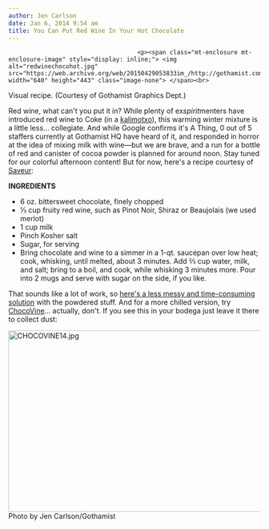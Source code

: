 ```yaml
---
author: Jen Carlson
date: Jan 6, 2014 9:54 am
title: You Can Put Red Wine In Your Hot Chocolate
---
```


	
										<p><span class="mt-enclosure mt-enclosure-image" style="display: inline;"> <img alt="redwinechocohot.jpg" src="https://web.archive.org/web/20150429053833im_/http://gothamist.com/attachments/arts_jen/redwinechocohot.jpg" width="640" height="443" class="image-none"> </span><br>
<span class="photo_caption">Visual recipe. (Courtesy of Gothamist Graphics Dept.)</span></p>

<p>Red wine, what can&apos;t you put it in? While plenty of ex<em>spirit</em>menters have introduced red wine to Coke (in a <a href="https://web.archive.org/web/20150429053833/http://gothamist.com/2012/06/15/soda_cocktails.php">kalimotxo</a>), this warming winter mixture is a little less... collegiate. And while Google confirms it&apos;s A Thing, 0 out of 5 staffers currently at Gothamist HQ have heard of it, and responded in horror at the idea of mixing milk with wine&#x2014;but we are brave, and a run for a bottle of red and canister of cocoa powder is planned for around noon. Stay tuned for our colorful afternoon content! But for now, here&apos;s a recipe courtesy of <a href="https://web.archive.org/web/20150429053833/http://www.saveur.com/article/Recipes/Bittersweet-Hot-Chocolate-with-Red-Wine">Saveur</a>:</p>

<p><strong>INGREDIENTS</strong><br>
</p><ul><li>6 oz. bittersweet chocolate, finely chopped<br>
</li><li>&#x2153; cup fruity red wine, such as Pinot Noir, Shiraz or Beaujolais (we used merlot)<br>
</li><li>1 cup milk<br>
</li><li>Pinch Kosher salt<br>
</li><li>Sugar, for serving<br>
</li><li>Bring chocolate and wine to a simmer in a 1-qt. saucepan over low heat; cook, whisking, until melted, about 3 minutes. Add &#x2154; cup water, milk, and salt; bring to a boil, and cook, while whisking 3 minutes more. Pour into 2 mugs and serve with sugar on the side, if you like.</li></ul><p></p>

<p>That sounds like a lot of work, so <a href="https://web.archive.org/web/20150429053833/http://www.homecookingadventure.com/recipes/hot-chocolate-with-red-wine">here&apos;s a less messy and time-consuming solution</a> with the powdered stuff. And for a more chilled version, try <a href="https://web.archive.org/web/20150429053833/http://chocovine.com/">ChocoVine</a>... actually, don&apos;t. If you see this in your bodega just leave it there to collect dust:</p>

<p><span class="mt-enclosure mt-enclosure-image" style="display: inline;"> <img alt="CHOCOVINE14.jpg" src="https://web.archive.org/web/20150429053833im_/http://gothamist.com/attachments/arts_jen/CHOCOVINE14.jpg" width="640" height="362" class="image-none"> </span><br>
<span class="photo_caption">Photo by Jen Carlson/Gothamist</span><br>
</p>					
										
									
				